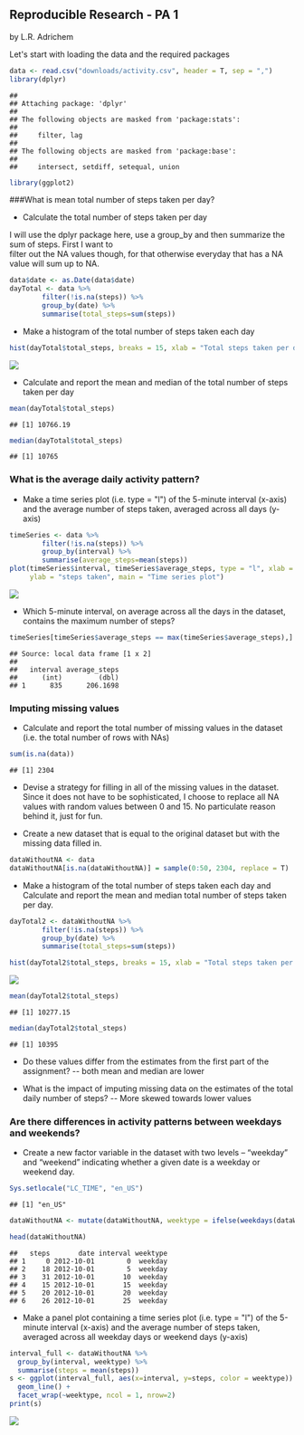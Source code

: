 
## Reproducible Research - PA 1        
by L.R. Adrichem  

Let's start with loading the data and the required packages


```r
data <- read.csv("downloads/activity.csv", header = T, sep = ",")
library(dplyr)
```

```
## 
## Attaching package: 'dplyr'
## 
## The following objects are masked from 'package:stats':
## 
##     filter, lag
## 
## The following objects are masked from 'package:base':
## 
##     intersect, setdiff, setequal, union
```

```r
library(ggplot2)
```

###What is mean total number of steps taken per day?  
- Calculate the total number of steps taken per day  

I will use the dplyr package here, use a group_by
and then summarize the sum of steps. First I want to  
filter out the NA values though, for that otherwise
everyday that has a NA value will sum up to NA.


```r
data$date <- as.Date(data$date)
dayTotal <- data %>%
        filter(!is.na(steps)) %>%
        group_by(date) %>%
        summarise(total_steps=sum(steps))
```

- Make a histogram of the total number of steps taken each day


```r
hist(dayTotal$total_steps, breaks = 15, xlab = "Total steps taken per day", main = "Histogram of total steps per day")
```

![](PA1_template_files/figure-html/unnamed-chunk-3-1.png) 

- Calculate and report the mean and median of the total number of steps taken per day


```r
mean(dayTotal$total_steps)
```

```
## [1] 10766.19
```

```r
median(dayTotal$total_steps)
```

```
## [1] 10765
```

### What is the average daily activity pattern?  
- Make a time series plot (i.e. type = "l") of the 5-minute interval (x-axis) and the average number of steps taken, averaged across all days (y-axis)  


```r
timeSeries <- data %>%
        filter(!is.na(steps)) %>%
        group_by(interval) %>%
        summarise(average_steps=mean(steps))
plot(timeSeries$interval, timeSeries$average_steps, type = "l", xlab = "5-minute intervals", 
     ylab = "steps taken", main = "Time series plot")
```

![](PA1_template_files/figure-html/unnamed-chunk-5-1.png) 

- Which 5-minute interval, on average across all the days in the dataset, contains the maximum number of steps?


```r
timeSeries[timeSeries$average_steps == max(timeSeries$average_steps),]
```

```
## Source: local data frame [1 x 2]
## 
##   interval average_steps
##      (int)         (dbl)
## 1      835      206.1698
```

### Imputing missing values  
- Calculate and report the total number of missing values in the dataset (i.e. the total number of rows with NAs)


```r
sum(is.na(data))
```

```
## [1] 2304
```

- Devise a strategy for filling in all of the missing values in the dataset.
Since it does not have to be sophisticated, I choose to replace all NA values with  random
values between 0 and 15. No particulate reason behind it, just for fun.

- Create a new dataset that is equal to the original dataset but with the missing data filled in.


```r
dataWithoutNA <- data
dataWithoutNA[is.na(dataWithoutNA)] = sample(0:50, 2304, replace = T)
```

- Make a histogram of the total number of steps taken each day and Calculate and report the mean and median total number of steps taken per day.


```r
dayTotal2 <- dataWithoutNA %>%
        filter(!is.na(steps)) %>%
        group_by(date) %>%
        summarise(total_steps=sum(steps))

hist(dayTotal2$total_steps, breaks = 15, xlab = "Total steps taken per day", main = "Histogram of total steps per day")
```

![](PA1_template_files/figure-html/unnamed-chunk-9-1.png) 

```r
mean(dayTotal2$total_steps)
```

```
## [1] 10277.15
```

```r
median(dayTotal2$total_steps)
```

```
## [1] 10395
```

- Do these values differ from the estimates from the first part of the assignment? 
-- both mean and median are lower  

- What is the impact of imputing missing data on the estimates of the total daily number of steps?
-- More skewed towards lower values

### Are there differences in activity patterns between weekdays and weekends?

- Create a new factor variable in the dataset with two levels – “weekday” and “weekend” indicating whether a given date is a weekday or weekend day.


```r
Sys.setlocale("LC_TIME", "en_US")
```

```
## [1] "en_US"
```

```r
dataWithoutNA <- mutate(dataWithoutNA, weektype = ifelse(weekdays(dataWithoutNA$date) == "Saturday" | weekdays(dataWithoutNA$date) == "Sunday", "weekend", "weekday"))

head(dataWithoutNA)
```

```
##   steps       date interval weektype
## 1     0 2012-10-01        0  weekday
## 2    18 2012-10-01        5  weekday
## 3    31 2012-10-01       10  weekday
## 4    15 2012-10-01       15  weekday
## 5    20 2012-10-01       20  weekday
## 6    26 2012-10-01       25  weekday
```

- Make a panel plot containing a time series plot (i.e. type = "l") of the 5-minute interval (x-axis) and the average number of steps taken, averaged across all weekday days or weekend days (y-axis)


```r
interval_full <- dataWithoutNA %>%
  group_by(interval, weektype) %>%
  summarise(steps = mean(steps))
s <- ggplot(interval_full, aes(x=interval, y=steps, color = weektype)) +
  geom_line() +
  facet_wrap(~weektype, ncol = 1, nrow=2)
print(s)
```

![](PA1_template_files/figure-html/unnamed-chunk-11-1.png) 





